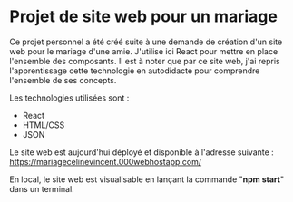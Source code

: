# Projet de site web pour un mariage

Ce projet personnel a été créé suite à une demande de création d'un site web pour le mariage d'une amie. J'utilise ici React pour mettre en place l'ensemble des composants. Il est à noter que par ce site web, j'ai repris l'apprentissage cette technologie en autodidacte pour comprendre l'ensemble de ses concepts. 

Les technologies utilisées sont :
- React
- HTML/CSS
- JSON

Le site web est aujourd'hui déployé et disponible à l'adresse suivante : https://mariagecelinevincent.000webhostapp.com/

En local, le site web est visualisable en lançant la commande "**npm start**" dans un terminal.
